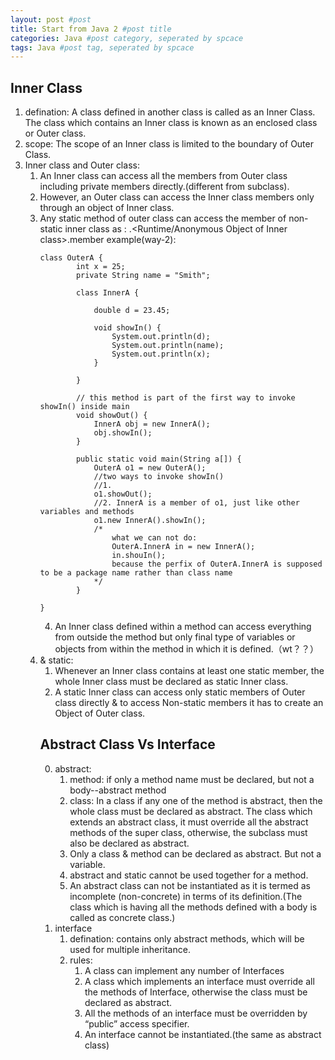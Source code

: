 ```yaml
---
layout: post #post
title: Start from Java 2 #post title
categories: Java #post category, seperated by spcace
tags: Java #post tag, seperated by spcace
---
```


## Inner Class
1. defination: A class defined in another class is called as an Inner Class.
The class which contains an Inner class is known as an enclosed class or Outer class.
2. scope: The scope of an Inner class is limited to the boundary of Outer Class.
3. Inner class and Outer class:
    1. An Inner class can access all the members from Outer class including private members directly.(different from subclass). 
    2. However, an Outer class can access the Inner class members only through an object of Inner class.
    3. Any static method of outer class can access the member of non-static inner class as : <Object of Outer class>.<Runtime/Anonymous Object of Inner class>.member
    example(way-2):
    ```
    class OuterA {
            int x = 25;
            private String name = "Smith";

            class InnerA {

                double d = 23.45;

                void showIn() {
                    System.out.println(d);
                    System.out.println(name);
                    System.out.println(x);
                }	

            }

            // this method is part of the first way to invoke showIn() inside main
            void showOut() {
                InnerA obj = new InnerA();
                obj.showIn();
            }

            public static void main(String a[]) {
                OuterA o1 = new OuterA();
                //two ways to invoke showIn()
                //1. 
                o1.showOut();	
                //2. InnerA is a member of o1, just like other variables and methods
                o1.new InnerA().showIn();
                /*
                    what we can not do:
                    OuterA.InnerA in = new InnerA(); 
                    in.shouIn();
                    because the perfix of OuterA.InnerA is supposed to be a package name rather than class name
                */
            }

    }
    ```
    4. An Inner class defined within a method can access everything from outside the method but only final type of variables or objects from within the method in which it is defined.（wt？？）
4. & static:
    1. Whenever an Inner class contains at least one static member, the whole Inner class must be declared as static Inner class.
    2. A static Inner class can access only static members of Outer class directly & to access Non-static members it has to create an Object of Outer class.







## Abstract Class Vs Interface
0. abstract:
    1. method: if only a method name must be declared, but not a body--abstract method
    2. class: In a class if any one of the method is abstract, then the whole class must be declared as abstract. The class which extends an abstract class, it must override all the abstract methods of the super class, otherwise, the subclass must also be declared as abstract.
    3. Only a class & method can be declared as abstract. But not a variable.
    4. abstract and static cannot be used together for a method.
    5. An abstract class can not be instantiated as it is termed as incomplete (non-concrete) in terms of its definition.(The class which is having all the methods defined with a body is called as concrete class.)
1. interface
    1. defination:
    contains only abstract methods, which will be used for multiple inheritance.
    2. rules:
        1. A class can implement any number of Interfaces
        2. A class which implements an interface must override all the methods of Interface, otherwise the class must be declared as abstract.
        2. All the methods of an interface must be overridden by “public” access specifier.
        2. An interface cannot be instantiated.(the same as abstract class)